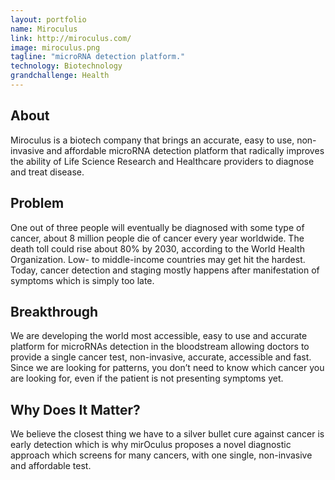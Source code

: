 ```yaml
---
layout: portfolio
name: Miroculus
link: http://miroculus.com/
image: miroculus.png
tagline: "microRNA detection platform."
technology: Biotechnology
grandchallenge: Health
---
```

## About

Miroculus is a biotech company that brings an accurate, easy to use, non-invasive and affordable microRNA detection platform that radically improves the ability of Life Science Research and Healthcare providers to diagnose and treat disease.

## Problem

One out of three people will eventually be diagnosed with some type of cancer, about 8 million people die of cancer every year worldwide. The death toll could rise about 80% by 2030, according to the World Health Organization. Low- to middle-income countries may get hit the hardest. Today, cancer detection and staging mostly happens after manifestation of symptoms which is simply too late.

## Breakthrough

We are developing the world most accessible, easy to use and accurate platform for microRNAs detection in the bloodstream allowing doctors to provide a single cancer test, non-invasive, accurate, accessible and fast. Since we are looking for patterns, you don’t need to know which cancer you are looking for, even if the patient is not presenting symptoms yet.

## Why Does It Matter?

We believe the closest thing we have to a silver bullet cure against cancer is early detection which is why mirOculus proposes a novel diagnostic approach which screens for many cancers, with one single, non-invasive and affordable test.